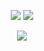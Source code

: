 <p align="center">
	<tr>
		<td align="center" style="padding=0;width=50%;"> <img src="https://github-readme-stats.vercel.app/api/?username=ttwizz&title_color=4F8CC9&text_color=9f9f9f&show_icons=true&bg_color=00000000&hide_border=true&icon_color=4F8CC9&hide_title=true&enable_animations=true" /> </td>
		<td align="center" style="padding=0;width=50%;"> <img src="https://github-readme-stats.vercel.app/api/top-langs/?username=ttwizz&title_color=4F8CC9&text_color=9f9f9f&show_icons=true&bg_color=00000000&hide_border=true&icon_color=4F8CC9&hide_title=true&enable_animations=true" /> </td>
	</tr>
</p>

<p align="center">
	<tr>
		<td align="center" style="padding=0;width=50%;"> <img src="https://github-readme-streak-stats.herokuapp.com?user=ttwizz&theme=tokyonight_duo&date_format=M%20j%5B%2C%20Y%5D" /> </td>
	</tr>
</p>
